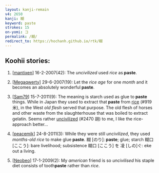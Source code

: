 ```yaml
---
layout: kanji-remain
v4: 2650
kanji: 糊
keyword: paste
strokes: 15
on-yomi: コ
permalink: /糊/
redirect_to: https://hochanh.github.io/rtk/糊
---
```


## Koohii stories: 

1) [<a href="http://kanji.koohii.com/profile/mantixen">mantixen</a>] 16-2-2007(42): The <em>uncivilized</em> used <em>rice</em> as<strong> paste</strong>.

2) [<a href="http://kanji.koohii.com/profile/Megaqwerty">Megaqwerty</a>] 29-6-2007(19): Let the <em>rice age</em> for one <em>month</em> and it becomes an absolutely wonderful<strong> paste</strong>.

3) [<a href="http://kanji.koohii.com/profile/Sam79">Sam79</a>] 15-7-2011(9): The meaning is starch used as glue to<strong> paste</strong> things. While in Japan they used to extract that<strong> paste</strong> from <a href="../v4/919.html">rice</a> (#919 米), in the West <em>old flesh</em> served that purpose. The old flesh of horses and other waste from the slaughterhouse that was boiled to extract gelatin. Seems rather <a href="../v4/2470.html">uncivilized</a> (#2470 胡) to me, I like the rice-approach better...

4) [<a href="http://kanji.koohii.com/profile/peacemik">peacemik</a>] 24-8-2011(3): While they were still <em>uncivilized</em>, they used <em>months-old rice</em> to make glue<strong> paste</strong>. 糊 [のり]:<strong> paste</strong>; glue; starch 糊口 [ここう]: bare livelihood; subsistence 糊口 [ここう] を 凌 [しの]ぐ: eke out a living.

5) [<a href="http://kanji.koohii.com/profile/Neobeo">Neobeo</a>] 17-1-2009(2): My <em>american</em> friend is so <em>uncivilised</em> his staple diet consists of tooth<strong>paste</strong> rather than <em>rice</em>.

